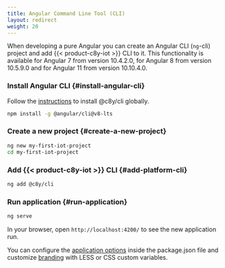 ```yaml
---
title: Angular Command Line Tool (CLI)
layout: redirect
weight: 20
---
```



When developing a pure Angular you can create an Angular CLI (`ng`-cli) project and add {{< product-c8y-iot >}} CLI to it.
This functionality is available for Angular 7 from version 10.4.2.0, for Angular 8 from version 10.5.9.0 and for Angular 11 from version 10.10.4.0.

### Install Angular CLI {#install-angular-cli}

Follow the [instructions](https://angular.io/cli) to install @c8y/cli globally.

```sh
npm install -g @angular/cli@v8-lts
```

### Create a new project {#create-a-new-project}

```sh
ng new my-first-iot-project
cd my-first-iot-project
```

### Add {{< product-c8y-iot >}} CLI {#add-platform-cli}

```sh
ng add @c8y/cli
```

### Run application {#run-application}

```sh
ng serve
```

In your browser, open `http://localhost:4200/` to see the new application run.

You can configure the [application options](/web/application-configuration/#application-options) inside the package.json file and customize [branding](/web/application-configuration#branding) with LESS or CSS custom variables.
